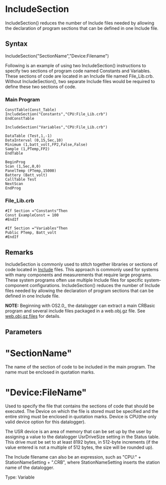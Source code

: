 # IncludeSection

IncludeSection() reduces the number of Include files needed by allowing the declaration of program sections that can be defined in one Include file.

## Syntax

IncludeSection("SectionName","Device:Filename")

Following is an example of using two IncludeSection() instructions to specify two sections of program code named Constants and Variables. These sections of code are located in an Include file named File_Lib.crb. Without IncludeSection(), two separate Include files would be required to define these two sections of code.

### Main Program

```
ConstTable(Const_Table)
IncludeSection("Constants","CPU:File_Lib.crb")
EndConstTable

IncludeSection("Variables","CPU:File_Lib.crb")

DataTable (Test,1,-1)
DataInterval (0,15,Sec,10)
Minimum (1,batt_volt,FP2,False,False)
Sample (1,PTemp,FP2)
EndTable

BeginProg
Scan (1,Sec,0,0)
PanelTemp (PTemp,15000)
Battery (Batt_volt)
CallTable Test
NextScan
EndProg
```

### File_Lib.crb

```
#If Section ="Constants"Then
Const ExampleConst = 100
#EndIf

#If Section ="Variables"Then
Public PTemp, Batt_volt
#EndIf
```

## Remarks

IncludeSection is commonly used to stitch together libraries or sections of code located in [Include](include.md) files. This approach is commonly used for systems with many components and measurements that require large programs. These system programs often use multiple Include files for specific system-component configurations. IncludeSection() reduces the number of Include files needed by allowing the declaration of program sections that can be defined in one Include file.

**NOTE:** Beginning with OS2.0,, the datalogger can extract a main CRBasic program and several include files packaged in a web.obj.gz file. See [web.obj.gz files](../Info/web_obj_gz_files.md) for details.

## Parameters

# "SectionName"

The name of the section of code to be included in the main program. The name must be enclosed in quotation marks.

# "Device:FileName"

Used to specify the file that contains the sections of code that should be executed. The Device on which the file is stored must be specified and the entire string must be enclosed in quotation marks. Device is CPU(the only valid device option for this datalogger).

The USR device is an area of memory that can be set up by the user by assigning a value to the datalogger UsrDriveSize setting in the Status table. This drive must be set to at least 8192 bytes, in 512-byte increments (if the value entered is not a multiple of 512 bytes, the size will be rounded up).

The Include filename can also be an expression, such as "CPU:" + StationNameSetting + ".CRB", where StationNameSetting inserts the station name of the datalogger.

Type: Variable
